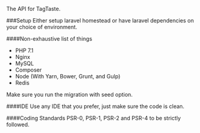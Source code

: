 The API for TagTaste.

###Setup
Either setup laravel homestead or have laravel dependencies on your choice of environment.

####Non-exhaustive list of things
- PHP 7.1
- Nginx
- MySQL
- Composer
- Node (With Yarn, Bower, Grunt, and Gulp)
- Redis

Make sure you run the migration with seed option.

####IDE
Use any IDE that you prefer, just make sure the code is clean.

####Coding Standards
PSR-0, PSR-1, PSR-2 and PSR-4 to be strictly followed.